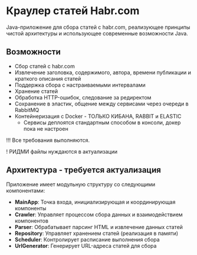 # Краулер статей Habr.com

Java-приложение для сбора статей с habr.com, реализующее принципы чистой архитектуры и использующее современные возможности Java.

## Возможности

- Сбор статей с habr.com
- Извлечение заголовка, содержимого, автора, времени публикации и краткого описания статей
- Поддержка сбора с настраиваемыми интервалами
- Хранение статей
- Обработка HTTP-ошибок, следование за редиректом
- Сохранение в эластик, общение между сервисами через очереди в RabbitMQ
- Контейнеризация с Docker - ТОЛЬКО КИБАНА, RABBIT и ELASTIC 
  - Сервисы деплоятся стандартным способом в консоли, докер пока не настроен

!!! Все требования выполняются.

! РИДМИ файлы нуждаются в актуализации

## Архитектура - требуется актуализация

Приложение имеет модульную структуру со следующими компонентами:

- **MainApp**: Точка входа, инициализирующая и координирующая компоненты
- **Crawler**: Управляет процессом сбора данных и взаимодействием компонентов
- **Parser**: Обрабатывает парсинг HTML и извлечение данных статей
- **Repository**: Управляет хранением статей (реализация в памяти)
- **Scheduler**: Контролирует расписание выполнения сбора
- **UrlGenerator**: Генерирует URL-адреса статей для сбора


[//]: # (## Запуск приложения)

[//]: # ()


[//]: # (## Диаграмма архитектуры)

[//]: # ()
[//]: # (```)

[//]: # ([MainApp])

[//]: # (    ↓)

[//]: # ([CrawlerScheduler])

[//]: # (    ↓)

[//]: # ([UrlGenerator] → [HabrCrawler])

[//]: # (                    ↓)

[//]: # (                [HabrParser])

[//]: # (                    ↓)

[//]: # (                [ArticleRepository])

[//]: # (```)

[//]: # ()
